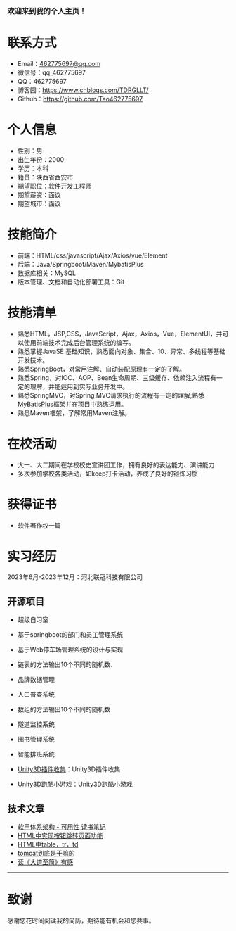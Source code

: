 ### 欢迎来到我的个人主页！


# 联系方式

- Email：462775697@qq.com
- 微信号：qq_462775697
- QQ：462775697
- 博客园：https://www.cnblogs.com/TDRGLLT/
- Github：https://github.com/Tao462775697

# 个人信息
 
 - 性别：男
 - 出生年份：2000 
 - 学历：本科
 - 籍贯：陕西省西安市
 - 期望职位：软件开发工程师
 - 期望薪资：面议
 - 期望城市：面议

# 技能简介

- 前端：HTML/css/javascript/Ajax/Axios/vue/Element
- 后端：Java/Springboot/Maven/MybatisPlus
- 数据库相关：MySQL
- 版本管理、文档和自动化部署工具：Git

# 技能清单

- 熟悉HTML，JSP,CSS，JavaScript，Ajax，Axios，Vue，ElementUI，并可以使用前端技术完成后台管理系统的编写。
- 熟悉掌握JavaSE 基础知识，熟悉面向对象、集合、10、异常、多线程等基础开发技术。
- 熟悉SpringBoot，对常用注解、自动装配原理有一定的了解。
- 熟悉Spring，对IOC、AOP、Bean生命周期、三级缓存、依赖注入流程有一定的理解，并能运用到实际业务开发中。
- 熟悉SpringMVC，对Spring MVC请求执行的流程有一定的理解;熟悉MyBatisPlus框架并在项目中熟练运用。
- 熟悉Maven框架，了解常用Maven注解。

# 在校活动
 - 大一、大二期间在学校校史宣讲团工作，拥有良好的表达能力、演讲能力
 - 多次参加学校各类活动，如keep打卡活动，养成了良好的锻炼习惯

# 获得证书
 - 软件著作权一篇

# 实习经历
  2023年6月-2023年12月：河北联冠科技有限公司 
  
## 开源项目 
  - 超级自习室
  - 基于springboot的部门和员工管理系统
  - 基于Web停车场管理系统的设计与实现
  - 链表的方法输出10个不同的随机数、
  - 品牌数据管理
  - 人口普查系统
  - 数组的方法输出10个不同的随机数
  - 隧道监控系统
  - 图书管理系统
  - 智能排班系统

  
  - [Unity3D插件收集](https://github.com/764424567/Unity-plugin)：Unity3D插件收集
  - [Unity3D跑酷小游戏](https://github.com/764424567/Game_Parkour)：Unity3D跑酷小游戏

## 技术文章

- [软甲体系架构 - 可用性 读书笔记](https://www.cnblogs.com/TDRGLLT/p/17174091.html)
- [HTML中实现按钮跳转页面功能](https://www.cnblogs.com/TDRGLLT/p/16004865.html)
- [HTML中table，tr，td](https://www.cnblogs.com/TDRGLLT/p/16010602.html)
- [tomcat到底是干嘛的](https://www.cnblogs.com/TDRGLLT/p/15439971.html)
- [读《大道至简》有感](https://www.cnblogs.com/TDRGLLT/p/15110210.html)
---      
# 致谢
感谢您花时间阅读我的简历，期待能有机会和您共事。
      





<!--
**Tao0707/Tao0707** is a ✨ _special_ ✨ repository because its `README.md` (this file) appears on your GitHub profile.

Here are some ideas to get you started:

- 🔭 I’m currently working on ...
- 🌱 I’m currently learning ...
- 👯 I’m looking to collaborate on ...
- 🤔 I’m looking for help with ...
- 💬 Ask me about ...
- 📫 How to reach me: ...
- 😄 Pronouns: ...
- ⚡ Fun fact: ...
-->
